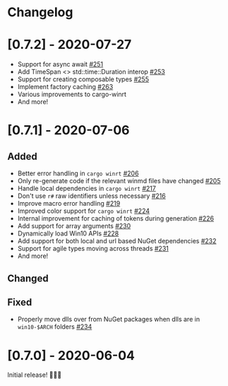# Changelog

# [0.7.2] - 2020-07-27

* Support for async await [#251](https://github.com/microsoft/winrt-rs/pull/251)
* Add TimeSpan <> std::time::Duration interop [#253](https://github.com/microsoft/winrt-rs/pull/253)
* Support for creating composable types [#255](https://github.com/microsoft/winrt-rs/pull/255)
* Implement factory caching [#263](https://github.com/microsoft/winrt-rs/pull/263)
* Various improvements to cargo-winrt
* And more!


# [0.7.1] - 2020-07-06

## Added

* Better error handling in `cargo winrt` [#206](https://github.com/microsoft/winrt-rs/pull/206)
* Only re-generate code if the relevant winmd files have changed [#205](https://github.com/microsoft/winrt-rs/pull/205)
* Handle local dependencies in `cargo winrt` [#217](https://github.com/microsoft/winrt-rs/pull/217)
* Don't use `r#` raw identifiers unless necessary [#216](https://github.com/microsoft/winrt-rs/pull/216)
* Improve macro error handling [#219](https://github.com/microsoft/winrt-rs/pull/219)
* Improved color support for `cargo winrt` [#224](https://github.com/microsoft/winrt-rs/pull/224)
* Internal improvement for caching of tokens during generation [#226](https://github.com/microsoft/winrt-rs/pull/226)
* Add support for array arguments [#230](https://github.com/microsoft/winrt-rs/pull/230)
* Dynamically load Win10 APIs [#228](https://github.com/microsoft/winrt-rs/pull/228)
* Add support for both local and url based NuGet dependencies [#232](https://github.com/microsoft/winrt-rs/pull/228)
* Support for agile types moving across threads [#231](https://github.com/microsoft/winrt-rs/pull/231)
* And more!

## Changed

## Fixed

* Properly move dlls over from NuGet packages when dlls are in `win10-$ARCH` folders [#234](https://github.com/microsoft/winrt-rs/pull/234)

# [0.7.0] - 2020-06-04

Initial release! 🎉🎉🎉
